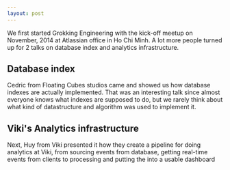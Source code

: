 ```yaml
---
layout: post
---
```


We first started Grokking Engineering with the kick-off meetup on November, 2014 at Atlassian office in Ho Chi Minh. A lot more people turned up for 2 talks on database index and analytics infrastructure.

## Database index

Cedric from Floating Cubes studios came and showed us how database indexes are actually implemented. That was an interesting talk since almost everyone knows what indexes are supposed to do, but we rarely think about what kind of datastructure and algorithm was used to implement it.

## Viki's Analytics infrastructure

Next, Huy from Viki presented it how they create a pipeline for doing analytics at Viki, from sourcing events from database, getting real-time events from clients to processing and putting the into a usable dashboard
